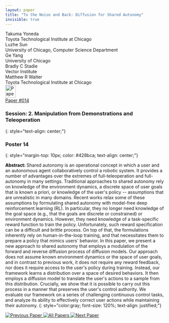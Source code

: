 ```yaml
---
layout: paper
title: "To the Noise and Back: Diffusion for Shared Autonomy"
invisible: true
---
```

<div class="paper-authors">
<div class="paper-author-box">
    <div class="paper-author-name">Takuma Yoneda</div>
    <div class="paper-author-uni">Toyota Technological Institute at Chicago</div>
</div>
<div class="paper-author-box">
    <div class="paper-author-name">Luzhe Sun</div>
    <div class="paper-author-uni">University of Chicago, Computer Science Department </div>
</div>
<div class="paper-author-box">
    <div class="paper-author-name">Ge Yang</div>
    <div class="paper-author-uni">University of Chicago</div>
</div>
<div class="paper-author-box">
    <div class="paper-author-name">Bradly  C Stadie</div>
    <div class="paper-author-uni">Vector Institute</div>
</div>
<div class="paper-author-box">
    <div class="paper-author-name">Matthew R Walter</div>
    <div class="paper-author-uni">Toyota Technological Institute at Chicago</div>
</div>

</div><div class="paper-pdf">
<div> <a href="http://www.roboticsproceedings.org/rss19/p014.pdf"><img src="{{ site.baseurl }}/images/paper_link.png" alt="Paper Website" width = "33"  height = "40"/></a> </div>
<div> <a href="http://www.roboticsproceedings.org/rss19/p014.pdf">Paper&nbsp;#014</a> </div>
</div>

### Session: 2. Manipulation from Demonstrations and Teleoperation
{: style="text-align: center;"}

### Poster 14
{: style="margin-top: 10px; color: #428bca; text-align: center;"}

<b style="color: black;">Abstract: </b>Shared autonomy is an operational concept in which a user and an autonomous agent collaboratively control a robotic system. It provides a number of advantages over the extremes of full-teleoperation and full-autonomy in many settings. Traditional approaches to shared autonomy rely on knowledge of the environment dynamics, a discrete space of user goals that is known a priori, or knowledge of the user's policy -- assumptions that are unrealistic in many domains.
Recent works relax some of these assumptions by formulating shared autonomy with model-free deep reinforcement learning (RL).
In particular, they no longer need knowledge of the goal space (e.g., that the goals are discrete or constrained) or environment dynamics. However, they need knowledge of a task-specific reward function to train the policy. Unfortunately, such reward specification can be a difficult and brittle process. On top of that, the formulations inherently rely on human-in-the-loop training, and that necessitates them to prepare a policy that mimics users' behavior.
In this paper, we present a new approach to shared autonomy that employs a modulation of the forward and reverse diffusion process of diffusion models. Our approach does not assume known environment dynamics or the space of user goals, and in contrast to previous work, it does not require any reward feedback, nor does it require access to the user's policy during training. Instead, our framework learns a distribution over a space of desired behaviors. It then employs a diffusion model to translate the user's actions to a sample from this distribution. Crucially, we show that it is possible to carry out this process in a manner that preserves the user's control authority. We evaluate our framework on a series of challenging continuous control tasks, and analyze its ability to effectively correct user actions while maintaining their autonomy.
{: style="color:gray; font-size: 120%; text-align: justified;"}


<div class="paper-menu">
<a href="{{ site.baseurl }}/program/papers/013/"> <img src="{{ site.baseurl }}/images/previous_paper_icon.png" alt="Previous Paper" title="Previous Paper"/> </a>
<a href="{{ site.baseurl }}/program/papers"><img src="{{ site.baseurl }}/images/overview_icon.png" alt="All Papers" title="All Papers"/> </a>
<a href="{{ site.baseurl }}/program/papers/015/"> <img src="{{ site.baseurl }}/images/next_paper_icon.png" alt="Next Paper" title="Next Paper"/> </a>

</div>
